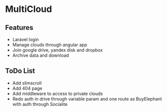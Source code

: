 # MultiCloud

## Features

* Laravel login
* Manage clouds through angular app
* Join google drive, yandex disk and dropbox
* Archive data and download

## ToDo List

* Add slimscroll
* Add 404 page
* Add middleware to access to private clouds
* Redo auth in drive through variable param and one route as BuyElephant with auth through Socialite
